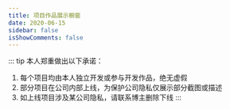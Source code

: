 ```yaml
---
title: 项目作品展示橱窗
date: 2020-06-15
sidebar: false
isShowComments: false
---
```

::: tip 本人郑重做出以下承诺：
1. 每个项目均由本人独立开发或参与开发作品，绝无虚假
2. 部分项目在公司内部上线，为保护公司隐私仅展示部分截图或描述
3. 如上线项目涉及某公司隐私，请联系博主删除下线
:::
<br>
<br>
<pro-show></pro-show>

